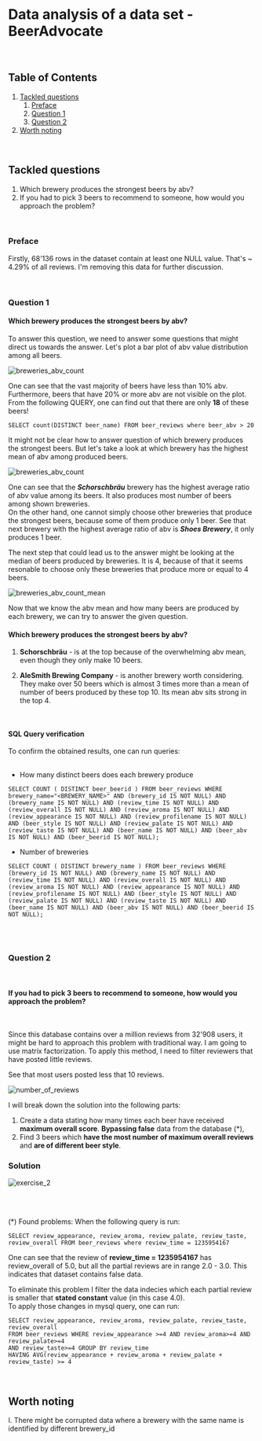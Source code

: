 # Data analysis of a data set - BeerAdvocate

<br />

## Table of Contents

1. [Tackled questions](#tackled-questions)
    1. [Preface](#preface)
    2. [Question 1](#question-1)
    3. [Question 2](#question-2)
2. [Worth noting](#worth-noting)

<br />

## Tackled questions
1. Which brewery produces the strongest beers by abv?
2. If you had to pick 3 beers to recommend to someone, how would you approach the problem?

<br />

### Preface

Firstly, 68'136 rows in the dataset contain at least one NULL value. That's ~ 4.29% of all reviews. I'm removing this data for further discussion.

<br />

### Question 1

<h4><b>Which brewery produces the strongest beers by abv?</b></h4>

To answer this question, we need to answer some questions that might direct us towards the answer. Let's plot a bar plot of abv value distribution among all beers.

<img src="images\abv_distribution.png" alt="breweries_abv_count"/>

One can see that the vast majority of beers have less than 10% abv. Furthermore, beers that have 20% or more abv are not visible on the plot.
From the following QUERY, one can find out that there are only <b>18</b> of these beers!

```
SELECT count(DISTINCT beer_name) FROM beer_reviews where beer_abv > 20
```

It might not be clear how to answer question of which brewery produces the strongest beers. But let's take a look at which brewery has the highest mean of abv among produced beers.

<img src="images\breweries_abv_count.png" alt="breweries_abv_count"/>

One can see that the <b><i>Schorschbräu</i></b> brewery has the highest average ratio of abv value among its beers. It also produces most number of beers among shown breweries.<br />
On the other hand, one cannot simply choose other breweries that produce the strongest beers, because some of them produce only 1 beer. See that next brewery with the highest average ratio of abv is <b><i>Shoes Brewery</i></b>, it only produces 1 beer.

The next step that could lead us to the answer might be looking at the median of beers produced by breweries. It is 4, because of that it seems resonable to choose only these breweries that produce more or equal to 4 beers. 

<img src="images\breweries_abv_count_mean.png" alt="breweries_abv_count_mean"/>

Now that we know the abv mean and how many beers are produced by each brewery, we can try to answer the given question.

<h4><b>Which brewery produces the strongest beers by abv?</b></h4>

1. <b>Schorschbräu</b> - is at the top because of the overwhelming abv mean, even though they only make 10 beers.

2. <b>AleSmith Brewing Company</b> - is another brewery worth considering. They make over 50 beers which is almost 3 times more than a mean of number of beers produced by these top 10. Its mean abv sits strong in the top 4.

<br />

<h4><b>SQL Query verification</b></h4>
To confirm the obtained results, one can run queries:<br /><br />

- How many distinct beers does each brewery produce
```
SELECT COUNT ( DISTINCT beer_beerid ) FROM beer_reviews WHERE brewery_name="<BREWERY_NAME>" AND (brewery_id IS NOT NULL) AND (brewery_name IS NOT NULL) AND (review_time IS NOT NULL) AND (review_overall IS NOT NULL) AND (review_aroma IS NOT NULL) AND (review_appearance IS NOT NULL) AND (review_profilename IS NOT NULL) AND (beer_style IS NOT NULL) AND (review_palate IS NOT NULL) AND (review_taste IS NOT NULL) AND (beer_name IS NOT NULL) AND (beer_abv IS NOT NULL) AND (beer_beerid IS NOT NULL);
```
- Number of breweries
```
SELECT COUNT ( DISTINCT brewery_name ) FROM beer_reviews WHERE (brewery_id IS NOT NULL) AND (brewery_name IS NOT NULL) AND (review_time IS NOT NULL) AND (review_overall IS NOT NULL) AND (review_aroma IS NOT NULL) AND (review_appearance IS NOT NULL) AND (review_profilename IS NOT NULL) AND (beer_style IS NOT NULL) AND (review_palate IS NOT NULL) AND (review_taste IS NOT NULL) AND (beer_name IS NOT NULL) AND (beer_abv IS NOT NULL) AND (beer_beerid IS NOT NULL);
```

<br /><br />

### Question 2


<br />

<h4><b>If you had to pick 3 beers to recommend to someone, how would you approach the problem?</b></h4><br />

Since this database contains over a million reviews from 32'908 users, it might be hard to approach this problem with traditional way. I am going to use matrix factorization. To apply this method, I need to filter reviewers that have posted little reviews.

See that most users posted less that 10 reviews.

<img src="images\reviews_number.png" alt="number_of_reviews"/>

I will break down the solution into the following parts:
1. Create a data stating how many times each beer have received __maximum overall score__. __Bypassing false__ data from the database (*),
2. Find 3 beers which __have the most number of maximum overall reviews__ and __are of different beer style__.

### Solution
<img src="images\exercise_2.png" alt="exercise_2"/>

<br /><br />

(*) Found problems:
When the following query is run:
```
SELECT review_appearance, review_aroma, review_palate, review_taste, review_overall FROM beer_reviews where review_time = 1235954167
```

One can see that the review of __review_time = 1235954167__ has review_overall of 5.0,
but all the partial reviews are in range 2.0 - 3.0. This indicates that dataset contains false data.

To eliminate this problem I filter the data indecies which each partial review is smaller that __stated constant__ value (in this case 4.0).  
To apply those changes in mysql query, one can run:
```
SELECT review_appearance, review_aroma, review_palate, review_taste, review_overall
FROM beer_reviews WHERE review_appearance >=4 AND review_aroma>=4 AND review_palate>=4
AND review_taste>=4 GROUP BY review_time
HAVING AVG(review_appearance + review_aroma + review_palate + review_taste) >= 4
```

<br />

## Worth noting

I. There might be corrupted data where a brewery with the same name is identified by different brewery_id